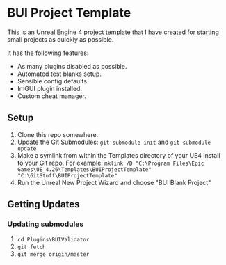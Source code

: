 # BUI Project Template

This is an Unreal Engine 4 project template that I have created for starting
small projects as quickly as possible.

It has the following features:

* As many plugins disabled as possible.
* Automated test blanks setup.
* Sensible config defaults.
* ImGUI plugin installed.
* Custom cheat manager.

## Setup

1. Clone this repo somewhere.
2. Update the Git Submodules: `git submodule init` and `git submodule update`
3. Make a symlink from within the Templates directory of your UE4
   install to your Git repo. For example: `mklink /D "C:\Program Files\Epic Games\UE_4.26\Templates\BUIProjectTemplate" "C:\GitStuff\BUIProjectTemplate"` 
4. Run the Unreal New Project Wizard and choose "BUI Blank Project"

## Getting Updates

### Updating submodules

1. `cd Plugins\BUIValidator`
2. `git fetch`
2. `git merge origin/master`
